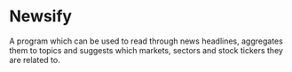 # Newsify
A program which can be used to read through news headlines, aggregates them to topics and suggests which markets, sectors and stock tickers they are related to.
